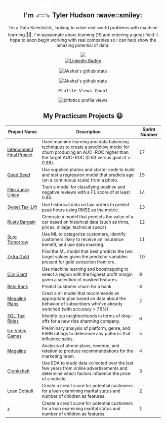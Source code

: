 <div id="header" align="center">
  
  <h2 align="center">
    I'm 
    <img alt="popup_cat" src="https://github.com/bitfotico/bitfotico/blob/main/giphy.webp" width="50">
    Tyler Hudson :wave::smiley:
  </h2>

I'm a Data Scientist📊, looking to solve real-world problems with machine learning 🤖🧠. I'm passionate about learning DS and entering a great field. I hope to soon begin working with real companies so I can help show the amazing potential of data.
  
  <img src="https://media.giphy.com/media/M9gbBd9nbDrOTu1Mqx/giphy.gif" width="100"/>
  
  <div id="badges">
  <a href="https://www.linkedin.com/in/tyler-j-hudson/">
    <img src="https://img.shields.io/badge/LinkedIn-blue?style=for-the-badge&logo=linkedin&logoColor=white" alt="LinkedIn Badge"/>
  </a>
</div>

<p align="center">
  <img align="center" alt="Akshat's github stats" src="https://github-readme-stats.anuraghazra1.vercel.app/api?username=bitfotico&show_icons=true&include_all_commits=true&bg_color=30,434343,000000&title_color=fe428e&text_color=f1f1eb"  />
</p>
  
<p align="center">
  <img align="center" alt="Akshat's github stats" src="https://github-readme-stats.anuraghazra1.vercel.app/api/top-langs/?username=bitfotico&layout=compact&langs_count=10&hide=html,css&bg_color=30,000000,434343&title_color=fe428e&text_color=f1f1eb" />
</p>

<p align="center"> 
  <samp>
    Profile Views Count
  </samp>
</p>

<p align="center"> 
  <img src="https://profile-counter.glitch.me/bitfotico/count.svg" alt="bitfotico profile views" /> 
</p>

<h2 align="center">
  My Practicum Projects 😃
</h2>
  
| Project Name  | Description   | Sprint Number  |
| ------------- | ------------- | ------------- | 
| [Interconnect Final Project](https://github.com/bitfotico/practicum_projects/blob/main/Sprint%2017%20Interconnect%20Final%20Project.ipynb)  | Used machine learning and data balancing techniques to create a predictive model for churn producing an AUC-ROC higher than the target AUC-ROC (0.93 versus goal of > 0.88). | 17 |
| [Good Seed](https://github.com/bitfotico/practicum_projects/blob/main/Sprint%2015%20Good%20Seed.ipynb) | Use supplied photos and starter code to build and test a regression model that predicts age (on a continuous scale) from a photo. | 15 |
| [Film Junky Union](https://github.com/bitfotico/practicum_projects/blob/main/Sprint%2014%20Film%20Junky%20Union.ipynb) | Train a model for classifying positive and negative reviews with a F1 score of at least 0.85. | 14 |
| [Sweet Taxi Lift](https://github.com/bitfotico/practicum_projects/blob/main/Sprint%2013%20Sweet%20Lift%20Taxi.ipynb) | Use historical data on taxi orders to predict peak hours using RMSE as the metric. | 13 |
| [Rusty Bargain](https://github.com/bitfotico/practicum_projects/blob/main/Sprint%2012%20Rusty%20Bargain.ipynb) | Generate a model that predicts the value of a car based on historical data (such as trims, prices, milage, technical specs) | 12 |
| [Sure Tomorrow](https://github.com/bitfotico/practicum_projects/blob/main/Sprint%2011%20Sure%20Tomorrow.ipynb) | Use ML to categorize customers, identify customers likely to receive an insurance benefit, and use data masking. | 11 |
| [Zyfra Gold](https://github.com/bitfotico/practicum_projects/blob/main/Sprint%2010%20Zyfra%20Gold.ipynb) |  Find the ML model that best predicts the two target values given the predictor variables present for gold extraction from ore. | 10 |
| [Oily Giant](https://github.com/bitfotico/practicum_projects/blob/main/Sprint%209%20OilyGiant.ipynb)  | Use machine learning and boostrapping to select a region with the highest profit margin given a selection of masked features. | 9 |
| [Beta Bank](https://github.com/bitfotico/practicum_projects/blob/main/Sprint%208%20Beta%20Bank.ipynb) | Predict customer churn for a bank. | 8 |
| [Megaline Plans](https://github.com/bitfotico/practicum_projects/blob/main/Sprint%207%20Megaline%20Plans.ipynb)  | Creat a ml model that recommends an appropriate plan based on data about the behavior of subscribers who've already switched (with accuracy > 75%)  | 7 |
| [SQL Taxi Rides](https://github.com/bitfotico/practicum_projects/blob/main/Sprint%206%20SQL%20Taxi%20Rides.ipynb) | Identify top neighborhoods in terms of drop-offs for a new ride sharming company. | 6 |
| [Ice Video Games](https://github.com/bitfotico/practicum_projects/blob/main/Sprint%205%20Ice%20Video%20Games.ipynb) | Preliminary analysis of platform, genre, and ESRB ratings to determine any patterns that influence sales. | 5 |
| [Megaline](https://github.com/bitfotico/practicum_projects/blob/main/Sprint%204%20Megaline.ipynb) | Analysis of phone plans, revenue, and retetion to produce recommendations for the marketing team. | 4 |
| [Crankshaft](https://github.com/bitfotico/practicum_projects/blob/main/Sprint%203%20Crankshaft.ipynb)  | Use EDA to study data collected over the last few years from online advertisements and determine which factors influence the price of a vehicle.  | 3 |
| [Loan Default](https://github.com/bitfotico/practicum_projects/blob/main/Sprint%202%20Loan%20Default.ipynb) | Create a credit score for potential customers for a loan examining marital status and number of children as features. | 2 |
| [x]() | Create a credit score for potential customers for a loan examining marital status and number of children as features. | 1  |
